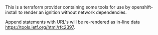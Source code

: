 This is a terraform provider containing some tools
for use by openshift-install to render an ignition without network
dependencies.

Append statements with URL's will be re-rendered as in-line data
https://tools.ietf.org/html/rfc2397.
